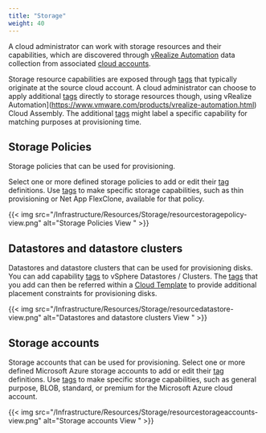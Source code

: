```yaml
---
title: "Storage"
weight: 40
---
```


A cloud administrator can work with storage resources and their capabilities, which are discovered through [vRealize Automation](https://www.vmware.com/products/vrealize-automation.html) data collection from associated [cloud accounts](/Infrastructure/Connections/Cloud-Accounts/).

Storage resource capabilities are exposed through [tags](/Infrastructure/Configure/Tags/) that typically originate at the source cloud account. A cloud administrator can choose to apply additional [tags](/Infrastructure/Configure/Tags/) directly to storage resources though, using vRealize Automation](https://www.vmware.com/products/vrealize-automation.html) Cloud Assembly. The additional [tags](/Infrastructure/Configure/Tags/) might label a specific capability for matching purposes at provisioning time.

## Storage Policies

Storage policies that can be used for provisioning.

Select one or more defined storage policies to add or edit their [tag](/Infrastructure/Configure/Tags/) definitions. Use [tags](/Infrastructure/Configure/Tags/) to make specific storage capabilities, such as thin provisioning or Net App FlexClone, available for that policy.

{{< img src="/Infrastructure/Resources/Storage/resourcestoragepolicy-view.png" alt="Storage Policies View " >}}

## Datastores and datastore clusters

Datastores and datastore clusters that can be used for provisioning disks. 
You can add capability [tags](/Infrastructure/Configure/Tags/) to vSphere Datastores / Clusters. The [tags](/Infrastructure/Configure/Tags/) that you add can then be referred within a [Cloud Template](Design/Cloud_Templates/) to provide additional placement constraints for provisioning disks.

{{< img src="/Infrastructure/Resources/Storage/resourcedatastore-view.png" alt="Datastores and datastore clusters View " >}}

## Storage accounts

Storage accounts that can be used for provisioning.
Select one or more defined Microsoft Azure storage accounts to add or edit their [tag](/Infrastructure/Configure/Tags/) definitions. Use [tags](/Infrastructure/Configure/Tags/) to make specific storage capabilities, such as general purpose, BLOB, standard, or premium for the Microsoft Azure cloud account.

{{< img src="/Infrastructure/Resources/Storage/resourcestorageaccounts-view.png" alt="Storage accounts View " >}}